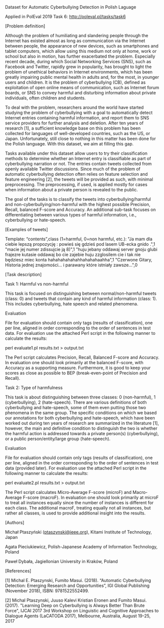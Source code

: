 Dataset for Automatic Cyberbullying Detection in Polish Laguage

Applied in PolEval 2019 Task 6:
http://poleval.pl/tasks/task6

[Problem definition]

Although the problem of humiliating and slandering people through the Internet has existed almost as long as communication via the Internet between people, the appearance of new devices, such as smartphones and tablet computers, which allow using this medium not only at home, work or school but also in motion, has further exacerbated the problem. Especially recent decade, during which Social Networking Services (SNS), such as Facebook and Twitter, rapidly grew in popularity, has brought to light the problem of unethical behaviors in Internet environments, which has been greatly impairing public mental health in adults and, for the most, in younger users and children. It is the problem of cyberbullying (CB), defined as exploitation of open online means of communication, such as Internet forum boards, or SNS to convey harmful and disturbing information about private individuals, often children and students.

To deal with the problem, researchers around the world have started studying the problem of cyberbullying with a goal to automatically detect Internet entries containing harmful information, and report them to SNS service providers for further analysis and deletion. After ten years of research [1], a sufficient knowledge base on this problem has been collected for languages of well-developed countries, such as the US, or Japan. Unfortunately, still close to nothing in this matter has been done for the Polish language. With this dataset, we aim at filling this gap.

Tasks available under this dataset allow users to try their classification methods to determine whether an Internet entry is classifiable as part of cyberbullying narration or not. The entries contain tweets collected from openly available Twitter discussions. Since much of the problem of automatic cyberbullying detection often relies on feature selection and feature engineering [2], the tweets will be provided as such, with minimal preprocessing. The preprocessing, if used, is applied mostly for cases when information about a private person is revealed to the public.

The goal of the tasks is to classify the tweets into cyberbullying/harmful and non-cyberbullying/non-harmful with the highest possible Precision, Recall, balanced F-score and Accuracy. An additional sub-task focuses on differentiating between various types of harmful information, i.e., cyberbullying or hate-speech.


[Examples of tweets]

Template: “contents”,class (1=harmful, 0=non harmful, etc.):
"Ja mam dla ciebie lepszą propozycję : powieś się gdzieś pod lasem UB-ecka gnido .",1
"macie jej numer zdissujcie ją 8)",1
"huju jebany oddawaj server gnoju glubi frajezre kutasie oddawaj bo cie zajebie huju zzglosilem cie i tak nie będziesz miec konta hahahahahahahhahahahaahha",1
"Czerwone Gitary, Historia jednej znajomości... i parawany które istniały zawsze…",0


[Task description]

Task 1: Harmful vs non-harmful

This task is focused on distinguishing between normal/non-harmful tweets (class: 0) and tweets that contain any kind of harmful information (class: 1). This includes cyberbullying, hate speech and related phenomena. 

Evaluation

File for evaluation should contain only tags (results of classification), one per line, aligned in order corresponding to the order of sentences in test data. For evaluation use the attached Perl script in the following manner to calculate the results:

perl evaluate1.pl results.txt > output.txt

The Perl script calculates Precision, Recall, Balanced F-score and Accuracy. In evaluation one should look primarily at the balanced F-score, with Accuracy as a supporting measure. Furthermore, it is good to keep your scores as close as possible to BEP (break-even-point of Precision and Recall).


Task 2: Type of harmfulness

This task is about distinguishing between three classes: 0 (non-harmful), 1 (cyberbullying), 2 (hate-speech). There are various definitions of both cyberbullying and hate-speech, some of them even putting those two phenomena in the same group. The specific conditions on which we based our annotations for both cyberbullying and hate-speech, which have been worked out during ten years of research are summarized in the literature [1], however, the main and definitive condition to distinguish the two is whether the harmful action is addressed towards a private person(s) (cyberbullying), or a public person/entity/large group (hate-speech).

Evaluation

File for evaluation should contain only tags (results of classification), one per line, aligned in the order corresponding to the order of sentences in test data (provided later). For evaluation use the attached Perl script in the following manner to calculate the results:

perl evaluate2.pl results.txt > output.txt

The Perl script calculates Micro-Average F-score (microF) and Macro-Average F-score (macroF). In evaluation one should look primarily at microF to treat all instances equally since the number of instances is different for each class. The additional macroF, treating equally not all instances, but rather all classes, is used to provide additional insight into the results.


[Authors]

Michał Ptaszyński (ptaszynski@ieee.org), Kitami Institute of Technology, Japan

Agata Pieciukiewicz, Polish-Japanese Academy of Information Technology, Poland

Paweł Dybała, Jagiellonian University in Kraków, Poland


[References]

[1] Michal E. Ptaszynski, Fumito Masui. (2018). “Automatic Cyberbullying Detection: Emerging Research and Opportunities”, IGI Global Publishing (November 2018), ISBN: 9781522552499.

[2] Michal Ptaszynski, Juuso Kalevi Kristian Eronen and Fumito Masui. (2017). "Learning Deep on Cyberbullying is Always Better Than Brute Force", IJCAI 2017 3rd Workshop on Linguistic and Cognitive Approaches to Dialogue Agents (LaCATODA 2017), Melbourne, Australia, August 19-25, 2017
